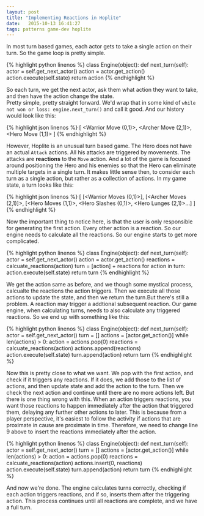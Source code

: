 ```yaml
---
layout: post
title: "Implementing Reactions in Hoplite"
date:   2015-10-13 16:41:27
tags: patterns game-dev hoplite
---
```

In most turn based games, each actor gets to take a single action on their turn.  So the game loop is pretty simple.

{% highlight python linenos %}
class Engine(object):
    def next_turn(self):
        actor = self.get_next_actor()
        action = actor.get_action()
        action.execute(self.state)
        return action
{% endhighlight %}

So each turn, we get the next actor, ask them what action they want to take, and then have the action change the state.  
Pretty simple, pretty straight forward.  We'd wrap that in some kind of `while not won or loss: engine.next_turn()` and
call it good.  And our history would look like this:

{% highlight json linenos %}
[
  <Warrior Move (0,1)>,
  <Archer Move (2,1)>,
  <Hero Move (1,1)>
]
{% endhighlight %}

However, Hoplite is an unusual turn based game.  The Hero does not have an actual `Attack` actions.  All his attacks are
triggered by movements.  The attacks are **reactions** to the `Move` action.  And a lot of the game is focused around
positioning the Hero and his enemies so that the Hero can eliminate multiple targets in a single turn.  It makes little
sense then, to consider each turn as a single action, but rather as a collection of actions.  In my game state, a turn
looks like this:

{% highlight json linenos %}
[
  [<Warrior Moves (0,1)>],
  [<Archer Moves (2,1)]>,
  [<Hero Moves (1,1)>, <Hero Slashes (0,1)>, <Hero Lunges (2,1)>...]
]
{% endhighlight %}

Now the important thing to notice here, is that the user is only responsible for generating the first action.  Every
other action is a reaction.  So our engine needs to calculate all the reactions.  So our engine starts to get more
complicated.

{% highlight python linenos %}
class Engine(object):
    def next_turn(self):
        actor = self.get_next_actor()
        action = actor.get_action()
        reactions = calcuate_reactions(action)
        turn = [action] + reactions
        for action in turn:
            action.execute(self.state)
        return turn
{% endhighlight %}

We get the action same as before, and we though some mystical process, calcualte the reactions the action triggers.
Then we execute all those actions to update the state, and then we return the turn.But there's still a problem.  A
reaction may trigger a addtional subsequent reaction.  Our game engine, when calculating turns, needs to also calculate
any triggered reactions.  So we end up with something like this:

{% highlight python linenos %}
class Engine(object):
    def next_turn(self):
        actor = self.get_next_actor()
        turn = []
        actions = [actor.get_action()]
        while len(actions) > 0:
            action = actions.pop(0)
            reactions = calcuate_reactions(action)
            actions.append(reactions)
            action.execute(self.state)
            turn.append(action)
        return turn
{% endhighlight %}

Now this is pretty close to what we want.  We pop with the first action, and check if it triggers any reactions.  If
it does, we add those to the list of actions, and then update state and add the action to the turn.  Then we check the
next action and continue until there are no more actions left.  But there is one thing wrong with this.  When an action
triggers reactions, you want those reactions to happen immediately after the action that triggered them, delaying any
further other actions to later.  This is because from a player perspective, it's easiest to follow the activity if
actions that are proximate in cause are proximate in time.  Therefore, we need to change line 9 above to insert the
reactions immediately after the action.

{% highlight python linenos %}
class Engine(object):
    def next_turn(self):
        actor = self.get_next_actor()
        turn = []
        actions = [actor.get_action()]
        while len(actions) > 0:
            action = actions.pop(0)
            reactions = calcuate_reactions(action)
            actions.insert(0, reactions)
            action.execute(self.state)
            turn.append(action)
        return turn
{% endhighlight %}

And now we're done.  The engine calculates turns correctly, checking if each action triggers reactions, and if so, inserts
them after the triggering action.  This process continues until all reactions are complete, and we have a full turn.

